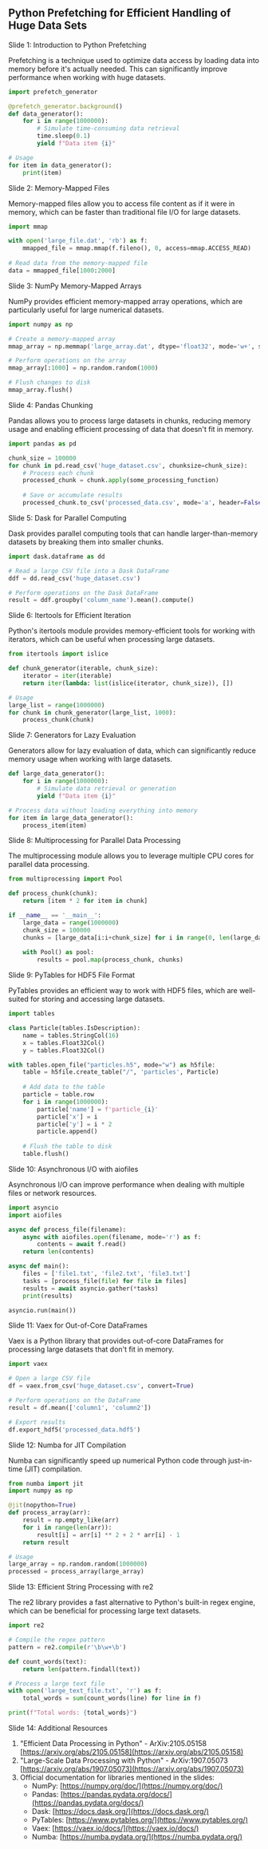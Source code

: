## Python Prefetching for Efficient Handling of Huge Data Sets

Slide 1: Introduction to Python Prefetching

Prefetching is a technique used to optimize data access by loading data into memory before it's actually needed. This can significantly improve performance when working with huge datasets.

```python
import prefetch_generator

@prefetch_generator.background()
def data_generator():
    for i in range(1000000):
        # Simulate time-consuming data retrieval
        time.sleep(0.1)
        yield f"Data item {i}"

# Usage
for item in data_generator():
    print(item)
```

Slide 2: Memory-Mapped Files

Memory-mapped files allow you to access file content as if it were in memory, which can be faster than traditional file I/O for large datasets.

```python
import mmap

with open('large_file.dat', 'rb') as f:
    mmapped_file = mmap.mmap(f.fileno(), 0, access=mmap.ACCESS_READ)
    
# Read data from the memory-mapped file
data = mmapped_file[1000:2000]
```

Slide 3: NumPy Memory-Mapped Arrays

NumPy provides efficient memory-mapped array operations, which are particularly useful for large numerical datasets.

```python
import numpy as np

# Create a memory-mapped array
mmap_array = np.memmap('large_array.dat', dtype='float32', mode='w+', shape=(1000000,))

# Perform operations on the array
mmap_array[:1000] = np.random.random(1000)

# Flush changes to disk
mmap_array.flush()
```

Slide 4: Pandas Chunking

Pandas allows you to process large datasets in chunks, reducing memory usage and enabling efficient processing of data that doesn't fit in memory.

```python
import pandas as pd

chunk_size = 100000
for chunk in pd.read_csv('huge_dataset.csv', chunksize=chunk_size):
    # Process each chunk
    processed_chunk = chunk.apply(some_processing_function)
    
    # Save or accumulate results
    processed_chunk.to_csv('processed_data.csv', mode='a', header=False, index=False)
```

Slide 5: Dask for Parallel Computing

Dask provides parallel computing tools that can handle larger-than-memory datasets by breaking them into smaller chunks.

```python
import dask.dataframe as dd

# Read a large CSV file into a Dask DataFrame
ddf = dd.read_csv('huge_dataset.csv')

# Perform operations on the Dask DataFrame
result = ddf.groupby('column_name').mean().compute()
```

Slide 6: Itertools for Efficient Iteration

Python's itertools module provides memory-efficient tools for working with iterators, which can be useful when processing large datasets.

```python
from itertools import islice

def chunk_generator(iterable, chunk_size):
    iterator = iter(iterable)
    return iter(lambda: list(islice(iterator, chunk_size)), [])

# Usage
large_list = range(1000000)
for chunk in chunk_generator(large_list, 1000):
    process_chunk(chunk)
```

Slide 7: Generators for Lazy Evaluation

Generators allow for lazy evaluation of data, which can significantly reduce memory usage when working with large datasets.

```python
def large_data_generator():
    for i in range(1000000):
        # Simulate data retrieval or generation
        yield f"Data item {i}"

# Process data without loading everything into memory
for item in large_data_generator():
    process_item(item)
```

Slide 8: Multiprocessing for Parallel Data Processing

The multiprocessing module allows you to leverage multiple CPU cores for parallel data processing.

```python
from multiprocessing import Pool

def process_chunk(chunk):
    return [item * 2 for item in chunk]

if __name__ == '__main__':
    large_data = range(1000000)
    chunk_size = 100000
    chunks = [large_data[i:i+chunk_size] for i in range(0, len(large_data), chunk_size)]
    
    with Pool() as pool:
        results = pool.map(process_chunk, chunks)
```

Slide 9: PyTables for HDF5 File Format

PyTables provides an efficient way to work with HDF5 files, which are well-suited for storing and accessing large datasets.

```python
import tables

class Particle(tables.IsDescription):
    name = tables.StringCol(16)
    x = tables.Float32Col()
    y = tables.Float32Col()

with tables.open_file("particles.h5", mode="w") as h5file:
    table = h5file.create_table("/", 'particles', Particle)
    
    # Add data to the table
    particle = table.row
    for i in range(1000000):
        particle['name'] = f'particle_{i}'
        particle['x'] = i
        particle['y'] = i * 2
        particle.append()
    
    # Flush the table to disk
    table.flush()
```

Slide 10: Asynchronous I/O with aiofiles

Asynchronous I/O can improve performance when dealing with multiple files or network resources.

```python
import asyncio
import aiofiles

async def process_file(filename):
    async with aiofiles.open(filename, mode='r') as f:
        contents = await f.read()
    return len(contents)

async def main():
    files = ['file1.txt', 'file2.txt', 'file3.txt']
    tasks = [process_file(file) for file in files]
    results = await asyncio.gather(*tasks)
    print(results)

asyncio.run(main())
```

Slide 11: Vaex for Out-of-Core DataFrames

Vaex is a Python library that provides out-of-core DataFrames for processing large datasets that don't fit in memory.

```python
import vaex

# Open a large CSV file
df = vaex.from_csv('huge_dataset.csv', convert=True)

# Perform operations on the DataFrame
result = df.mean(['column1', 'column2'])

# Export results
df.export_hdf5('processed_data.hdf5')
```

Slide 12: Numba for JIT Compilation

Numba can significantly speed up numerical Python code through just-in-time (JIT) compilation.

```python
from numba import jit
import numpy as np

@jit(nopython=True)
def process_array(arr):
    result = np.empty_like(arr)
    for i in range(len(arr)):
        result[i] = arr[i] ** 2 + 2 * arr[i] - 1
    return result

# Usage
large_array = np.random.random(1000000)
processed = process_array(large_array)
```

Slide 13: Efficient String Processing with re2

The re2 library provides a fast alternative to Python's built-in regex engine, which can be beneficial for processing large text datasets.

```python
import re2

# Compile the regex pattern
pattern = re2.compile(r'\b\w+\b')

def count_words(text):
    return len(pattern.findall(text))

# Process a large text file
with open('large_text_file.txt', 'r') as f:
    total_words = sum(count_words(line) for line in f)

print(f"Total words: {total_words}")
```

Slide 14: Additional Resources

1. "Efficient Data Processing in Python" - ArXiv:2105.05158 [https://arxiv.org/abs/2105.05158](https://arxiv.org/abs/2105.05158)
2. "Large-Scale Data Processing with Python" - ArXiv:1907.05073 [https://arxiv.org/abs/1907.05073](https://arxiv.org/abs/1907.05073)
3. Official documentation for libraries mentioned in the slides:
   * NumPy: [https://numpy.org/doc/](https://numpy.org/doc/)
   * Pandas: [https://pandas.pydata.org/docs/](https://pandas.pydata.org/docs/)
   * Dask: [https://docs.dask.org/](https://docs.dask.org/)
   * PyTables: [https://www.pytables.org/](https://www.pytables.org/)
   * Vaex: [https://vaex.io/docs/](https://vaex.io/docs/)
   * Numba: [https://numba.pydata.org/](https://numba.pydata.org/)

